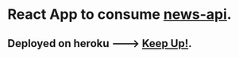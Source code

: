 # React App to consume [news-api](https://github.com/NotAhmedNasr/news-api).
## Deployed on heroku ---> [Keep Up!](https://keepup-news.herokuapp.com/).
